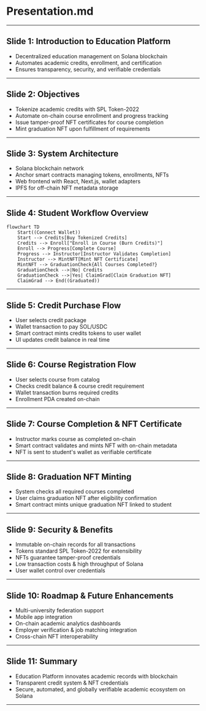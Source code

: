 # Presentation.md

---

## Slide 1: Introduction to Education Platform

- Decentralized education management on Solana blockchain
- Automates academic credits, enrollment, and certification
- Ensures transparency, security, and verifiable credentials

---

## Slide 2: Objectives

- Tokenize academic credits with SPL Token-2022
- Automate on-chain course enrollment and progress tracking
- Issue tamper-proof NFT certificates for course completion
- Mint graduation NFT upon fulfillment of requirements

---

## Slide 3: System Architecture

- Solana blockchain network
- Anchor smart contracts managing tokens, enrollments, NFTs
- Web frontend with React, Next.js, wallet adapters
- IPFS for off-chain NFT metadata storage

---

## Slide 4: Student Workflow Overview

```mermaid
flowchart TD
    Start((Connect Wallet))
    Start --> Credits[Buy Tokenized Credits]
    Credits --> Enroll["Enroll in Course (Burn Credits)"]
    Enroll --> Progress[Complete Course]
    Progress --> Instructor[Instructor Validates Completion]
    Instructor --> MintNFT[Mint NFT Certificate]
    MintNFT --> GraduationCheck{All Courses Completed?}
    GraduationCheck -->|No| Credits
    GraduationCheck -->|Yes| ClaimGrad[Claim Graduation NFT]
    ClaimGrad --> End((Graduated))
```

---

## Slide 5: Credit Purchase Flow

- User selects credit package
- Wallet transaction to pay SOL/USDC
- Smart contract mints credits tokens to user wallet
- UI updates credit balance in real time

---

## Slide 6: Course Registration Flow

- User selects course from catalog
- Checks credit balance & course credit requirement
- Wallet transaction burns required credits
- Enrollment PDA created on-chain

---

## Slide 7: Course Completion & NFT Certificate

- Instructor marks course as completed on-chain
- Smart contract validates and mints NFT with on-chain metadata
- NFT is sent to student's wallet as verifiable certificate

---

## Slide 8: Graduation NFT Minting

- System checks all required courses completed
- User claims graduation NFT after eligibility confirmation
- Smart contract mints unique graduation NFT linked to student

---

## Slide 9: Security & Benefits

- Immutable on-chain records for all transactions
- Tokens standard SPL Token-2022 for extensibility
- NFTs guarantee tamper-proof credentials
- Low transaction costs & high throughput of Solana
- User wallet control over credentials

---

## Slide 10: Roadmap & Future Enhancements

- Multi-university federation support
- Mobile app integration
- On-chain academic analytics dashboards
- Employer verification & job matching integration
- Cross-chain NFT interoperability

---

## Slide 11: Summary

- Education Platform innovates academic records with blockchain
- Transparent credit system & NFT credentials
- Secure, automated, and globally verifiable academic ecosystem on Solana

---
